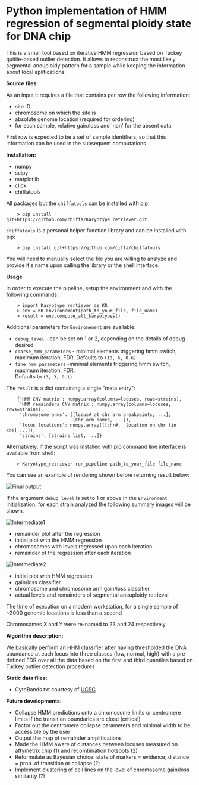 Python implementation of HMM regression of segmental ploidy state for DNA chip
===============================================================================

This is a small tool based on iterative HMM regression based on Tuckey quitile-based outlier 
detection. It allows to reconstruct the most likely segmental aneuploidy pattern for a sample 
while keeping the information about local aplifications.

**Source files:**

As an input it requires a file that contains per row the following information:
 - site ID
 - chromosome on which the site is
 - absolute genome location (required for ordering)
 - for each sample, relative gain/loss and 'nan' for the absent data.

First row is expected to be a set of sample identifiers, so that this information can be used in the subsequent
computations

**Installation:**

 * numpy
 * scipy
 * matplotlib
 * click
 * chiffatools

All packages but the `chiffatools` can be installed with pip:
```
    > pip install git+https://github.com/chiffa/Karyotype_retriever.git
```

`chiffatools` is a personal helper function library and can be installed with pip:
```
    > pip install git+https://github.com/ciffa/chiffatools
```

You will need to manually select the file you are willing to analyze and provide it's name upon 
calling the library or the shell interface.

**Usage**

In order to execute the pipeline, setup the environment and with the following commands:
```
    > import Karyotype_rertiever as KR
    > env = KR.Environement(path_to_your_file, file_name)
    > result = env.compute_all_karyotypes()
```

Additional parameters for `Environement` are available:
 - `debug_level` - can be set on 1 or 2, depending on the details of debug desired 
 - `coarse_hmm_parameters` - minimal elements triggering hmm switch, maximum iteration, FDR.
    Defaults to `(10, 6, 0.6)`.
 - `fine_hmm_parameters` -minimal elements triggering hmm switch, maximum iteration, FDR.  
    Defaults to `(3, 3, 0.1)`


The `result` is a dict containing a single "meta entry":
```
    {'HMM CNV matrix': numpy.array(columns=locuses, rows=strains),
     'HMM remainders CNV matrix': numpy.array(columns=locuses, rows=strains),
     'chromosome arms': ([locus# at chr arm breakpoints, ...],
                         [Chr arm names, ...]),
     'locus locations': numpy.array([[chr#,  location on chr (in kb)],...]),
     'strains': [strains list, ...]}
```

Alternatively, if the script was installed with pip command line interface is available from shell:
```
    > Karyotype_retriever run_pipeline path_to_your_file file_name
```

You can see an example of rendering shown before returning result below:

![Final output](http://i.imgur.com/URgjyRl.png)


If the argument `debug_level` is set to 1 or above in the `Environment` initialization, for each 
strain analyzed the following summary images will be shown. 

![Intermediate1](http://i.imgur.com/wflUrZg.png)

 - remainder plot after the regression
 - initial plot with the HMM regression
 - chromosomes with levels regressed upon each iteration
 - remainder of the regression after each iteration


![Intermediate2](http://i.imgur.com/7r9YPzG.png)

 - initial plot with HMM regression
 - gain/loss classifier
 - chromosome and chromosome arm gain/loss classifier
 - actual levels and remainders of segmental aneuploidy retrieval

The time of execution on a modern workstation, for a single sample of ~3000 genomic locations is less than a second

Chromosomes X and Y were re-named to 23 and 24 respectively.

**Algorithm description:**

We basically perform an HHM classifier after having thresholded the DNA abundance at each locus 
into three classes (low, normal, high) with a pre-defined FDR over all the data based on the 
first and third quantiles based on Tuckey outlier detection procedures

**Static data files:**

 - CytoBands.txt courtesy of [UCSC](http://hgdownload.cse.ucsc.edu/goldenPath/hg18/database/cytoBand.txt.gz)

**Future developments:**

 - Collapse HMM predictions onto a chromosome limits or centromere limits if the transition 
 boundaries are close (critical)
 - Factor out the centromere collapse parameters and minimal width to be accessible by the user
 - Output the map of remainder amplifications 
 - Made the HMM aware of distances between locuses measured on affymetrix chip (1) and recombination hotspots (2)
 - Reformulate as Bayesian choice: state of markers =  evidence; distance = prob. of transition or collapse (?)
 - Implement clustering of cell lines on the level of chromosome gain/loss similarity (?)